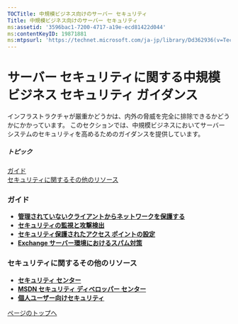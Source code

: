 ```yaml
---
TOCTitle: 中規模ビジネス向けのサーバー セキュリティ
Title: 中規模ビジネス向けのサーバー セキュリティ
ms:assetid: '3596bac1-7200-4717-a19e-ecd81422d044'
ms:contentKeyID: 19871881
ms:mtpsurl: 'https://technet.microsoft.com/ja-jp/library/Dd362936(v=TechNet.10)'
---
```


サーバー セキュリティに関する中規模ビジネス セキュリティ ガイダンス
===================================================================

インフラストラクチャが厳重かどうかは、内外の脅威を完全に排除できるかどうかにかかっています。 このセクションでは、中規模ビジネスにおいてサーバー システムのセキュリティを高めるためのガイダンスを提供しています。

##### トピック

[](#eqc)[ガイド](#eqc)  
[](#e5c)[セキュリティに関するその他のリソース](#e5c)  

### ガイド

-   [**管理されていないクライアントからネットワークを保護する**](https://technet.microsoft.com/ja-jp/library/9a90dd07-0efb-4151-bf99-629448130645(v=TechNet.10))
-   [**セキュリティの監視と攻撃検出**](https://technet.microsoft.com/ja-jp/library/a30af90e-ce18-47fc-a947-11f332ee4731(v=TechNet.10))
-   [**セキュリティ保護されたアクセス ポイントの設定**](https://technet.microsoft.com/ja-jp/library/57bb98c2-763f-468b-8eac-84910cfcca70(v=TechNet.10))
-   [**Exchange サーバー環境におけるスパム対策**](https://technet.microsoft.com/ja-jp/library/3eed9be9-ffd4-4138-9384-d8d849ad979c(v=TechNet.10))

### セキュリティに関するその他のリソース

-   [**セキュリティ センター**](http://www.microsoft.com/japan/security/guidance/default.mspx)
-   [**MSDN セキュリティ ディベロッパー センター**](http://www.microsoft.com/japan/msdn/security/)
-   [**個人ユーザー向けセキュリティ**](http://www.microsoft.com/japan/athome/security/default.mspx)

[](#mainsection)[ページのトップへ](#mainsection)
